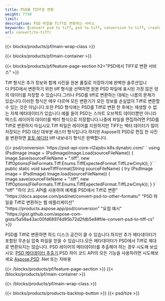 ```yaml
---
title: PSD를 TIFF로 변환
weight: 7730
limit: 
description: PSD 파일을 Tiff로 변환하는 서비스
keywords: [convert psd to tiff, psd to tiff, conversion to tiff, create tiff from psd, print psd as tiff]
url: convert/to-tiff/
---
```


{{< blocks/products/pf/main-wrap-class >}}

{{< blocks/products/pf/main-container >}}

{{< blocks/products/pf/feature-page-section h2="PSD에서 TIFF로 변환 서비스" >}}
<p>Tiff 형식은 추가 정보와 함께 사진을 원본 품질로 저장하기에 완벽한 솔루션입니다.PSD에서 변환하기 위한 tiff 형식을 선택하면 원본 PSD 파일에 표시된 가장 많은 양의 데이터를 저장할 수 있습니다.그러나 PSD를 tiff로 변환하는 데에는 나름의 문제가 있습니다.이러한 형식은 매우 다르며 모든 변환기가 모든 정보를 손실없이 Tiff로 변환할 수 있는 것은 아닙니다.또한 PSD 형식에는 PSD를 Tiff로 변환 한 후에는 재생할 수 없는 자체 메타데이터가 있습니다.예를 들어 PSD는 스마트 오브젝트 데이터뿐만 아니라 텍스트 레이어의 데이터를 벡터 형식으로 저장합니다.나중에 파일을 편집하려면 PSD를 Tiff로 변환하지 마십시오.Tiff 파일은 레이어를 지원하지만 TIFF는 벡터 데이터가 많이 저장되는 PSD 대신 대부분 래스터 형식입니다.하지만 Aspose의 PSD로 편집 한 사진을 변환하면 <a href="https://products.aspose.app/psd/photo-editor">포토 에디터</a> tiff 내보내기 형식은 완벽합니다.</p>
{{< psd/conversion `https://psd-api-core-rl2ajsbv.k8s.dynabic.com/` 
`    using (PsdImage image = (PsdImage)Image.Load(sourceFileName))
    {
        image.Save(sourceFileName + ".tiff", new TiffOptions(FileFormats.Tiff.Enums.TiffExpectedFormat.TiffLzwCmyk));
    }` 
`     public static void saveTiffFormat(String sourceFileName) {
        try (PsdImage image = (PsdImage) Image.load(sourceFileName)) {
            image.save(sourceFileName + ".tiff", new TiffOptions(FileFormats.Tiff.Enums.TiffExpectedFormat.TiffLzwCmyk));
        }
    }` 
	"tiff" 
"하이 코드 API를 사용하여 예제를 PSD에서 Tiff로 변환"  "https://docs.aspose.com/psd/net/convert-psd-to-other-formats/" 
"PSD 파일을 Tiff로 변환하는 웹 애플리케이션" "https://products.aspose.app/psd/conversion" 
"요점 예시" "https://gist.github.com/aspose-com-gists/5a58a43ac00fd68974d95b72d2fdb5e8#file-convert-psd-to-tiff-cs" >}}
<p>PSD를 Tiff로 변환하면 하드 디스크 공간이 클 수 있습니다.하지만 추가 메타데이터가 포함된 무손실 압축 파일을 얻을 수 있습니다.모든 메타데이터가 PSD에서 Tiff로 제대로 변환되지는 않습니다. PSD 레이어의 메타데이터를 추출해야 하는 경우 시도해 보십시오. <a href="https://products.aspose.app/psd/metadata">PSD 메타데이터 추출기</a>.PSD 하이 코드 API의 모든 기능을 사용하려면 시도해보세요 <a href="/psd">Aspose.PSD</a> .Net 또는 자바용</p>
{{< /blocks/products/pf/feature-page-section >}}
{{< /blocks/products/pf/main-container >}}


{{< /blocks/products/pf/main-wrap-class >}}

{{< blocks/products/products-backtop-button >}}
{{< psd/tize >}}
